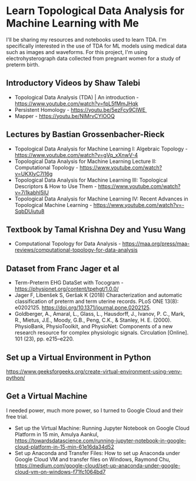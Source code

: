 # Learn Topological Data Analysis for Machine Learning with Me
I'll be sharing my resources and notebooks used to learn TDA. I'm specifically interested in the use of TDA for ML models using medical data such as images and waveforms. For this project, I'm using electrohysterograph data collected from pregnant women for a study of preterm birth.  

## Introductory Videos by Shaw Talebi
- Topological Data Analysis (TDA) | An introduction - https://www.youtube.com/watch?v=fpL5fMmJHqk
- Persistent Homology - https://youtu.be/5ezFcy9CIWE 
- Mapper - https://youtu.be/NlMrvCYlOOQ

## Lectures by Bastian Grossenbacher-Rieck
- Topological Data Analysis for Machine Learning I: Algebraic Topology - https://www.youtube.com/watch?v=gVq_xXnwV-4  
- Topological Data Analysis for Machine Learning Lecture II: Computational Topology - https://www.youtube.com/watch?v=UKXIyC7l16g  
- Topological Data Analysis for Machine Learning III: Topological Descriptors & How to Use Them - https://www.youtube.com/watch?v=7i1kabhl5IU  
- Topological Data Analysis for Machine Learning IV: Recent Advances in Topological Machine Learning - https://www.youtube.com/watch?v=-SqbDUiutu8

## Textbook by Tamal Krishna Dey and Yusu Wang
- Computational Topology for Data Analysis - https://maa.org/press/maa-reviews/computational-topology-for-data-analysis

## Dataset from Franc Jager et al  
- Term-Preterm EHG DataSet with Tocogram - https://physionet.org/content/tpehgt/1.0.0/  
- Jager F, Libenšek S, Geršak K (2018) Characterization and automatic classification of preterm and term uterine records. PLoS ONE 13(8): e0202125. https://doi.org/10.1371/journal.pone.0202125.  
- Goldberger, A., Amaral, L., Glass, L., Hausdorff, J., Ivanov, P. C., Mark, R., Mietus, J.E., Moody, G.B., Peng, C.K., & Stanley, H. E. (2000). PhysioBank, PhysioToolkit, and PhysioNet: Components of a new research resource for complex physiologic signals. Circulation [Online]. 101 (23), pp. e215–e220.  

## Set up a Virtual Environment in Python
https://www.geeksforgeeks.org/create-virtual-environment-using-venv-python/

## Get a Virtual Machine
I needed power, much more power, so I turned to Google Cloud and their free trial. 
- Set up the Virtual Machine: Running Jupyter Notebook on Google Cloud Platform in 15 min, Amulya Aankul, https://towardsdatascience.com/running-jupyter-notebook-in-google-cloud-platform-in-15-min-61e16da34d52
- Set up Anaconda and Transfer Files: How to set up Anaconda under Google Cloud VM and transfer files on Windows, Raymond Chu, https://medium.com/google-cloud/set-up-anaconda-under-google-cloud-vm-on-windows-f71fc1064bd7  
